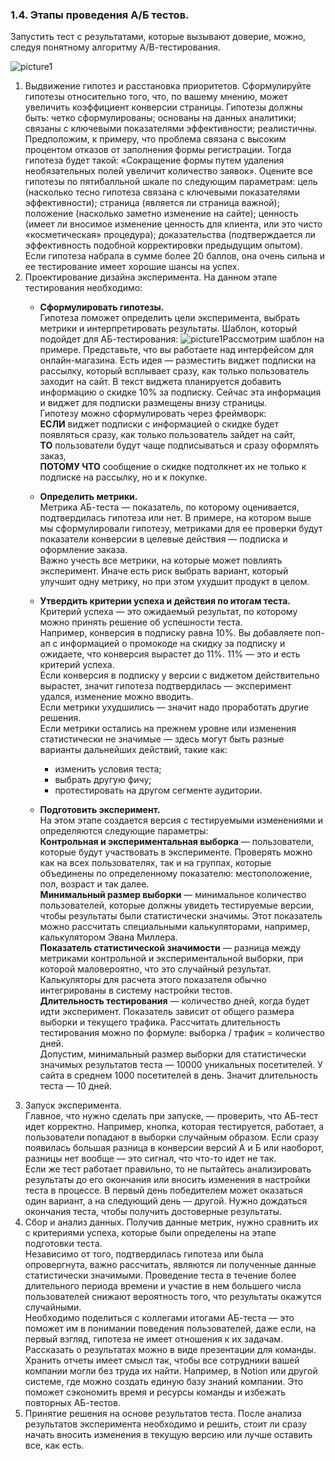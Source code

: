 ### **1.4.	Этапы проведения А/Б тестов.**

Запустить тест с результатами, которые вызывают доверие, можно, следуя понятному алгоритму А/В-тестирования.

![picture1](picture_141.jpg)
 
1.	Выдвижение гипотез и расстановка приоритетов. 
Сформулируйте гипотезы относительно того, что, по вашему мнению, может увеличить коэффициент конверсии страницы. Гипотезы должны быть: четко сформулированы; основаны на данных аналитики; связаны с ключевыми показателями эффективности; реалистичны. 
Предположим, к примеру, что проблема связана с высоким процентом отказов от заполнения формы регистрации. Тогда гипотеза будет такой: «Сокращение формы путем удаления необязательных полей увеличит количество заявок». Оцените все гипотезы по пятибалльной шкале по следующим параметрам: цель (насколько тесно гипотеза связана с ключевыми показателями эффективности); страница (является ли страница важной); положение (насколько заметно изменение на сайте); ценность (имеет ли вносимое изменение ценность для клиента, или это чисто «косметическая» процедура); доказательства (подтверждается ли эффективность подобной корректировки предыдущим опытом). Если гипотеза набрала в сумме более 20 баллов, она очень сильна и ее тестирование имеет хорошие шансы на успех.
2.	Проектирование дизайна эксперимента.
На данном этапе тестирования необходимо:
    * **Сформулировать гипотезы.** \
    Гипотеза поможет определить цели эксперимента, выбрать метрики и интерпретировать результаты. Шаблон, который подойдет для AБ-тестирования: 
    ![picture1](picture_142.jpg)Рассмотрим шаблон на примере. Представьте, что вы работаете над интерфейсом для онлайн-магазина. Есть идея — разместить виджет подписки на рассылку, который всплывает сразу, как только пользователь заходит на сайт. В текст виджета планируется добавить информацию о скидке 10% за подписку. Сейчас эта информация и виджет для подписки размещены внизу страницы.\
    Гипотезу можно сформулировать через фреймворк:\
    **ЕСЛИ** виджет подписки с информацией о скидке будет появляться сразу, как только пользователь зайдет на сайт,\
    **ТО** пользователи будут чаще подписываться и сразу оформлять заказ,\
    **ПОТОМУ ЧТО** сообщение о скидке подтолкнет их не только к подписке на рассылку, но и к покупке.
    *	 **Определить метрики.**\
     Метрика AБ-теста — показатель, по которому оценивается, подтвердилась гипотеза или нет. В примере, на котором выше мы сформулировали гипотезу, метриками для ее проверки будут показатели конверсии в целевые действия — подписка и оформление заказа.\
     Важно учесть все метрики, на которые может повлиять эксперимент. Иначе есть риск выбрать вариант, который улучшит одну метрику, но при этом ухудшит продукт в целом.
    *	**Утвердить критерии успеха и действия по итогам теста.**\
     Критерий успеха — это ожидаемый результат, по которому можно принять решение об успешности теста.\
     Например, конверсия в подписку равна 10%. Вы добавляете поп-ап с информацией о промокоде на скидку за подписку и ожидаете, что конверсия вырастет до 11%. 11% — это и есть критерий успеха.\
     Если конверсия в подписку у версии с виджетом действительно вырастет, значит гипотеза подтвердилась — эксперимент удался, изменение можно вводить.\
     Если метрики ухудшились — значит надо проработать другие решения.\
     Если метрики остались на прежнем уровне или изменения статистически не значимые — здесь могут быть разные варианты дальнейших действий, такие как:
        *	изменить условия теста;
        *	выбрать другую фичу;
        *	протестировать на другом сегменте аудитории.
    
    *	**Подготовить эксперимент.**\
    На этом этапе создается версия с тестируемыми изменениями и определяются следующие параметры:\
    **Контрольная и экспериментальная выборка** — пользователи, которые будут участвовать в эксперименте. Проверять можно как на всех пользователях, так и на группах, которые объединены по определенному показателю: местоположение, пол, возраст и так далее.\
    **Минимальный размер выборки** — минимальное количество пользователей, которые должны увидеть тестируемые версии, чтобы результаты были статистически значимы. Этот показатель можно рассчитать специальными калькуляторами, например, калькулятором Эвана Миллера.\
    **Показатель статистической значимости** — разница между метриками контрольной и экспериментальной выборки, при которой маловероятно, что это случайный результат. Калькуляторы для расчета этого показателя обычно интегрированы в систему настройки тестов.\
    **Длительность тестирования** — количество дней, когда будет идти эксперимент. Показатель зависит от общего размера выборки и текущего трафика. Рассчитать длительность тестирования можно по формуле: выборка / трафик = количество дней.\
    Допустим, минимальный размер выборки для статистически значимых результатов теста — 10000 уникальных посетителей. У сайта в среднем 1000 посетителей в день. Значит длительность теста — 10 дней.
3.	Запуск эксперимента.\
Главное, что нужно сделать при запуске, — проверить, что AБ-тест идет корректно. Например, кнопка, которая тестируется, работает, а пользователи попадают в выборки случайным образом. Если сразу появилась большая разница в конверсии версий A и Б или наоборот, разницы нет вообще — это сигнал, что что-то идет не так.\
Если же тест работает правильно, то не пытайтесь анализировать результаты до его окончания или вносить изменения в настройки теста в процессе. В первый день победителем может оказаться один вариант, а на следующий день — другой. Нужно дождаться окончания теста, чтобы получить достоверные результаты.
4.	Сбор и анализ данных.
Получив данные метрик, нужно сравнить их с критериями успеха, которые были определены на этапе подготовки теста.\
Независимо от того, подтвердилась гипотеза или была опровергнута, важно рассчитать, являются ли полученные данные статистически значимыми. Проведение теста в течение более длительного периода времени и участие в нем большего числа пользователей снижают вероятность того, что результаты окажутся случайными.\
Необходимо поделиться с коллегами итогами AБ-теста — это поможет им в понимании поведения пользователей, даже если, на первый взгляд, гипотеза не имеет отношения к их задачам. Рассказать о результатах можно в виде презентации для команды.\
Хранить отчеты имеет смысл так, чтобы все сотрудники вашей компании могли без труда их найти. Например, в Notion или другой системе, где можно создать единую базу знаний компании. Это поможет сэкономить время и ресурсы команды и избежать повторных AБ-тестов.
5.	Принятие решения на основе результатов теста.
После анализа результатов эксперимента необходимо и решить, стоит ли сразу начать вносить изменения в текущую версию или лучше оставить все, как есть.